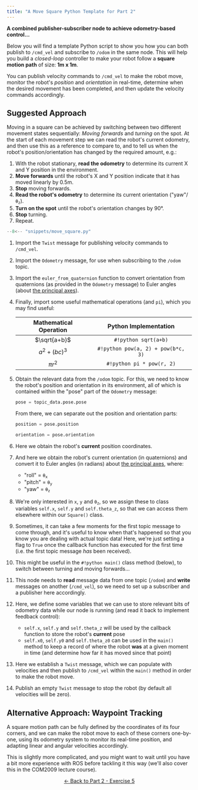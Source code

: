 ```yaml
---  
title: "A Move Square Python Template for Part 2"  
---
```


**A combined publisher-subscriber node to achieve odometry-based control...**

Below you will find a template Python script to show you how you can both publish to `/cmd_vel` and subscribe to `/odom` in the same node.  This will help you build a *closed-loop* controller to make your robot follow a **square motion path** of size: **1m x 1m**. 

You can publish velocity commands to `/cmd_vel` to make the robot move, monitor the robot's *position* and *orientation* in real-time, determine when the desired movement has been completed, and then update the velocity commands accordingly.  

## Suggested Approach

Moving in a square can be achieved by switching between two different movement states sequentially: *Moving forwards* and *turning* on the spot. At the start of each movement step we can read the robot's current odometry, and then use this as a reference to compare to, and to tell us when the robot's position/orientation has changed by the required amount, e.g.:

1. With the robot stationary, **read the odometry** to determine its current X and Y position in the environment.
1. **Move forwards** until the robot's X and Y position indicate that it has moved linearly by 0.5m.
1. **Stop** moving forwards.
1. **Read the robot's odometry** to determine its current orientation ("yaw"/<code>&theta;<sub>z</sub></code>).
1. **Turn on the spot** until the robot's orientation changes by 90&deg;.
1. **Stop** turning.
1. Repeat.  

```python title="move_square.py"
--8<-- "snippets/move_square.py"
```

1. Import the `Twist` message for publishing velocity commands to `/cmd_vel`.
2. Import the `Odometry` message, for use when subscribing to the `/odom` topic.
3. Import the `euler_from_quaternion` function to convert orientation from quaternions (as provided in the `Odometry` message) to Euler angles (about [the principal axes](../part2.md#principal-axes)).
4. Finally, import some useful mathematical operations (and `pi`), which you may find useful:

    | Mathematical Operation | Python Implementation |
    | :---: | :---: |
    | $\sqrt{a+b}$ | `#!python sqrt(a+b)` |
    | $a^{2}+(bc)^{3}$ | `#!python pow(a, 2) + pow(b*c, 3)` |
    | $\pi r^2$ | `#!python pi * pow(r, 2)` |

5. Obtain the relevant data from the `/odom` topic. For this, we need to know the robot's position and orientation in its environment, all of which is contained within the "pose" part of the `Odometry` message:

    ```python
    pose = topic_data.pose.pose
    ```

    From there, we can separate out the position and orientation parts:

    ```python
    position = pose.position
    ```
    
    ```python
    orientation = pose.orientation
    ``` 

6. Here we obtain the robot's **current** position coordinates.

7. And here we obtain the robot's current orientation (in quaternions) and convert it to Euler angles (in radians) about [the principal axes](../part2.md#principal-axes), where:
    * "roll" = <code>&theta;<sub>x</sub></code>
    * "pitch" = <code>&theta;<sub>y</sub></code>
    * "yaw" = <code>&theta;<sub>z</sub></code>

8. We're only interested in `x`, `y` and <code>&theta;<sub>z</sub></code>, so we assign these to class variables `self.x`, `self.y` and `self.theta_z`, so that we can access them elsewhere within our `Square()` class.

9. Sometimes, it can take a few moments for the first topic message to come through, and it's useful to know when that's happened so that you know you are dealing with actual topic data! Here, we're just setting a flag to `True` once the callback function has executed for the first time (i.e. the first topic message *has* been received).

10. This might be useful in the `#!python main()` class method (below), to switch between turning and moving forwards...

11. This node needs to **read** message data from one topic (`/odom`) and **write** messages on another (`/cmd_vel`), so we need to set up a subscriber and a publisher here accordingly. 

12. Here, we define some variables that we can use to store relevant bits of odometry data while our node is running (and read it back to implement feedback control):
    * `self.x`, `self.y` and `self.theta_z` will be used by the callback function to store the robot's **current** pose
    * `self.x0`, `self.y0` and `self.theta_z0` can be used in the `main()` method to keep a record of where the robot **was** at a given moment in time (and determine how far it has moved since that point)

13. Here we establish a `Twist` message, which we can populate with velocities and then publish to `/cmd_vel` within the `main()` method in order to make the robot move.

14. Publish an empty `Twist` message to stop the robot (by default all velocities will be zero).

## Alternative Approach: Waypoint Tracking

A square motion path can be fully defined by the coordinates of its four corners, and we can make the robot move to each of these corners one-by-one, using its odometry system to monitor its real-time position, and adapting linear and angular velocities accordingly.

This is slightly more complicated, and you might want to wait until you have a bit more experience with ROS before tackling it this way (we'll also cover this in the COM2009 lecture course).

<p align="center">
  <a href="../../part2#ex5_ret">&#8592; Back to Part 2 - Exercise 5</a>
</p>